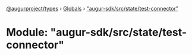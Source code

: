 [@augurproject/types](../README.md) › [Globals](../globals.md) › ["augur-sdk/src/state/test-connector"](_augur_sdk_src_state_test_connector_.md)

# Module: "augur-sdk/src/state/test-connector"


